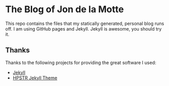 # The Blog of Jon de la Motte

This repo contains the files that my statically generated, personal blog runs
off. I am using GitHub pages and Jekyll. Jekyll is awesome, you should try it.

## Thanks

Thanks to the following projects for providing the great software I used:

- [Jekyll](http://jekyllrb.com/)
- [HPSTR Jekyll Theme](https://github.com/mmistakes/hpstr-jekyll-theme)

